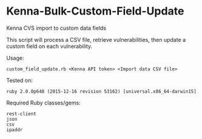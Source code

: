 # Kenna-Bulk-Custom-Field-Update

Kenna CVS import to custom data fields

This script will process a CSV file, retrieve vulnerabilities, then update a custom field on each vulnerability. 

Usage:

    custom_field_update.rb <Kenna API token> <Import data CSV file>
    
    
Tested on:

    ruby 2.0.0p648 (2015-12-16 revision 53162) [universal.x86_64-darwin15]
    
    
Required Ruby classes/gems:

    rest-client
    json
    csv
    ipaddr
